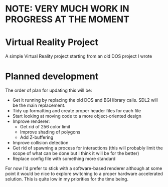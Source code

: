 # NOTE: VERY MUCH WORK IN PROGRESS AT THE MOMENT

# Virtual Reality Project

A simple Virtual Reality project starting from an old DOS project I wrote

# Planned development

The order of plan for updating this will be:
* Get it running by replacing the old DOS and BGI library calls. SDL2 will be the main replacement.
* Tidy up formatting and create proper header files for each file
* Start looking at moving code to a more object-oriented design
* Improve renderer:
  * Get rid of 256 color limit
  * Improve shading of polygons
  * Add Z-buffering
* Improve collision detection
* Get rid of spawning a process for interactions (this will probably limit the scope of what can be done but I think it will be for the better)
* Replace config file with something more standard

For now I'd prefer to stick with a software-based renderer although at some point it would be nice to explore switching to a proper hardware accelerated solution. This is quite low in my priorities for the time being.
